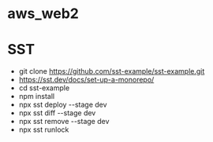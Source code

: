 # aws_web2

# SST
- git clone https://github.com/sst-example/sst-example.git
- https://sst.dev/docs/set-up-a-monorepo/
- cd sst-example
- npm install
- npx sst deploy --stage dev
- npx sst diff --stage dev
- npx sst remove --stage dev
- npx sst runlock
